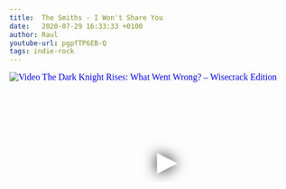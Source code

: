 ```yaml
---
title:  The Smiths - I Won't Share You
date:   2020-07-29 16:33:33 +0100
author: Raul
youtube-url: pgpfTP6EB-Q
tags: indie-rock
---
```

<div class="video-container ">
<iframe
  width="560"
  height="315"
  src="https://www.youtube.com/embed/pgpfTP6EB-Q"
  srcdoc="<style>*{padding:0;margin:0;overflow:hidden}html,body{height:100%}img,span{position:absolute;width:100%;top:0;bottom:0;margin:auto}span{height:1.5em;text-align:center;font:48px/1.5 sans-serif;color:white;text-shadow:0 0 0.5em black}</style><a href=https://www.youtube.com/embed/pgpfTP6EB-Q?autoplay=1><img src=https://img.youtube.com/vi/pgpfTP6EB-Q/hqdefault.jpg alt='Video The Dark Knight Rises: What Went Wrong? – Wisecrack Edition'><span>▶</span></a>"
  frameborder="0"
  allow="accelerometer; autoplay; encrypted-media; gyroscope; picture-in-picture"
  allowfullscreen
></iframe>
</div>

